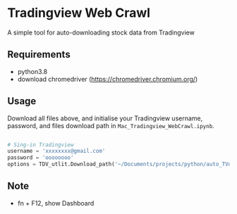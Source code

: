 # Tradingview Web Crawl
A simple tool for auto-downloading stock data from Tradingview

## Requirements
- python3.8
- download chromedriver (https://chromedriver.chromium.org/)

## Usage
Download all files above, and initialise your Tradingview username, password, and files download path in `Mac_Tradingview_WebCrawl.ipynb`.

```python

# Sing-in Tradingview
username = 'xxxxxxxx@gmail.com'
password = 'oooooooo'
options = TDV_utlit.Download_path('~/Documents/projects/python/auto_TVdata/australia/data/')

```

## Note
- fn + F12, show Dashboard
